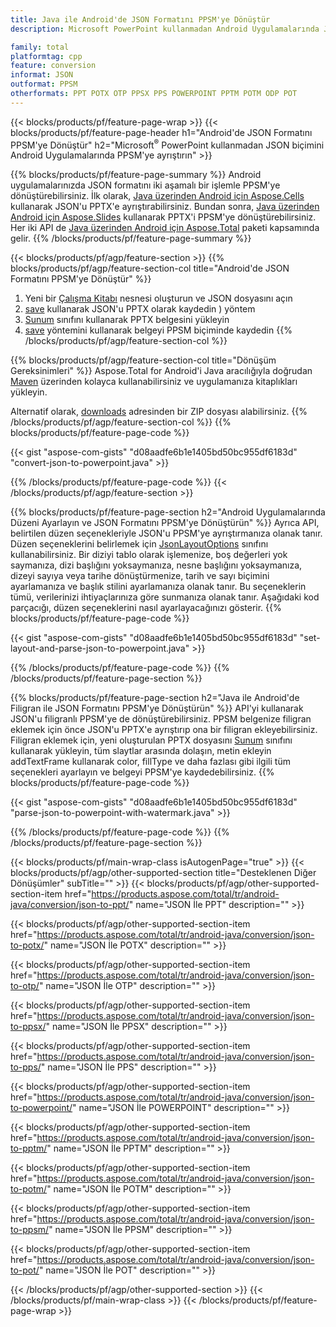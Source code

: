 ```yaml
---
title: Java ile Android'de JSON Formatını PPSM'ye Dönüştür
description: Microsoft PowerPoint kullanmadan Android Uygulamalarında JSON'u PPSM'ye ayrıştırma

family: total
platformtag: cpp
feature: conversion
informat: JSON
outformat: PPSM
otherformats: PPT POTX OTP PPSX PPS POWERPOINT PPTM POTM ODP POT
---
```

{{< blocks/products/pf/feature-page-wrap >}}
{{< blocks/products/pf/feature-page-header h1="Android'de JSON Formatını PPSM'ye Dönüştür" h2="Microsoft<sup>&reg;</sup> PowerPoint kullanmadan JSON biçimini Android Uygulamalarında PPSM'ye ayrıştırın" >}}

{{% blocks/products/pf/feature-page-summary %}}
Android uygulamalarınızda JSON formatını iki aşamalı bir işlemle PPSM'ye dönüştürebilirsiniz. İlk olarak, [Java üzerinden Android için Aspose.Cells](https://products.aspose.com/cells/android-java/) kullanarak JSON'u PPTX'e ayrıştırabilirsiniz. Bundan sonra, [Java üzerinden Android için Aspose.Slides](https://products.aspose.com/slides/android-java/) kullanarak PPTX'i PPSM'ye dönüştürebilirsiniz. Her iki API de [Java üzerinden Android için Aspose.Total](https://products.aspose.com/total/android-java/) paketi kapsamında gelir. 
{{% /blocks/products/pf/feature-page-summary  %}}

{{< blocks/products/pf/agp/feature-section >}}
{{% blocks/products/pf/agp/feature-section-col title="Android'de JSON Formatını PPSM'ye Dönüştür" %}}
1. Yeni bir [Çalışma Kitabı](https://reference.aspose.com/cells/java/com.aspose.cells/Workbook) nesnesi oluşturun ve JSON dosyasını açın
2. [save](https://reference.aspose.com/cells/java/com.aspose.cells/workbook#save(java.lang.String,%20com.aspose.cells.SaveOptions)) kullanarak JSON'u PPTX olarak kaydedin ) yöntem
3. [Sunum](https://reference.aspose.com/slides/java/com.aspose.slides/Presentation) sınıfını kullanarak PPTX belgesini yükleyin
4. [save](https://reference.aspose.com/slides/java/com.aspose.slides/Presentation#save-java.lang.String-int-) yöntemini kullanarak belgeyi PPSM biçiminde kaydedin
{{% /blocks/products/pf/agp/feature-section-col %}}

{{% blocks/products/pf/agp/feature-section-col title="Dönüşüm Gereksinimleri" %}}
Aspose.Total for Android'i Java aracılığıyla doğrudan [Maven](https://repository.aspose.com/webapp/#/artifacts/browse/tree/General/repo/com/aspose/aspose-total) üzerinden kolayca kullanabilirsiniz ve uygulamanıza kitaplıkları yükleyin.

Alternatif olarak, [downloads](https://downloads.aspose.com/total/androidjava) adresinden bir ZIP dosyası alabilirsiniz.
{{% /blocks/products/pf/agp/feature-section-col %}}
{{% blocks/products/pf/feature-page-code %}}

{{< gist "aspose-com-gists" "d08aadfe6b1e1405bd50bc955df6183d" "convert-json-to-powerpoint.java" >}}



{{% /blocks/products/pf/feature-page-code %}}
{{< /blocks/products/pf/agp/feature-section >}}

{{% blocks/products/pf/feature-page-section  h2="Android Uygulamalarında Düzeni Ayarlayın ve JSON Formatını PPSM'ye Dönüştürün" %}}
Ayrıca API, belirtilen düzen seçenekleriyle JSON'u PPSM'ye ayrıştırmanıza olanak tanır. Düzen seçeneklerini belirlemek için [JsonLayoutOptions](https://reference.aspose.com/cells/java/com.aspose.cells/jsonlayoutoptions) sınıfını kullanabilirsiniz. Bir diziyi tablo olarak işlemenize, boş değerleri yok saymanıza, dizi başlığını yoksaymanıza, nesne başlığını yoksaymanıza, dizeyi sayıya veya tarihe dönüştürmenize, tarih ve sayı biçimini ayarlamanıza ve başlık stilini ayarlamanıza olanak tanır. Bu seçeneklerin tümü, verilerinizi ihtiyaçlarınıza göre sunmanıza olanak tanır. Aşağıdaki kod parçacığı, düzen seçeneklerini nasıl ayarlayacağınızı gösterir.
{{% blocks/products/pf/feature-page-code %}}

{{< gist "aspose-com-gists" "d08aadfe6b1e1405bd50bc955df6183d" "set-layout-and-parse-json-to-powerpoint.java" >}}

{{% /blocks/products/pf/feature-page-code  %}}
{{% /blocks/products/pf/feature-page-section %}}

{{% blocks/products/pf/feature-page-section  h2="Java ile Android'de Filigran ile JSON Formatını PPSM'ye Dönüştürün" %}}
API'yi kullanarak JSON'u filigranlı PPSM'ye de dönüştürebilirsiniz. PPSM belgenize filigran eklemek için önce JSON'u PPTX'e ayrıştırıp ona bir filigran ekleyebilirsiniz. Filigran eklemek için, yeni oluşturulan PPTX dosyasını [Sunum](https://reference.aspose.com/slides/java/com.aspose.slides/Presentation) sınıfını kullanarak yükleyin, tüm slaytlar arasında dolaşın, metin ekleyin addTextFrame kullanarak color, fillType ve daha fazlası gibi ilgili tüm seçenekleri ayarlayın ve belgeyi PPSM'ye kaydedebilirsiniz.
{{% blocks/products/pf/feature-page-code %}}

{{< gist "aspose-com-gists" "d08aadfe6b1e1405bd50bc955df6183d" "parse-json-to-powerpoint-with-watermark.java" >}}

{{% /blocks/products/pf/feature-page-code  %}}
{{% /blocks/products/pf/feature-page-section %}}

{{< blocks/products/pf/main-wrap-class isAutogenPage="true" >}}
{{< blocks/products/pf/agp/other-supported-section title="Desteklenen Diğer Dönüşümler" subTitle="" >}}
{{< blocks/products/pf/agp/other-supported-section-item href="https://products.aspose.com/total/tr/android-java/conversion/json-to-ppt/" name="JSON İle PPT" description="" >}}

{{< blocks/products/pf/agp/other-supported-section-item href="https://products.aspose.com/total/tr/android-java/conversion/json-to-potx/" name="JSON İle POTX" description="" >}}

{{< blocks/products/pf/agp/other-supported-section-item href="https://products.aspose.com/total/tr/android-java/conversion/json-to-otp/" name="JSON İle OTP" description="" >}}

{{< blocks/products/pf/agp/other-supported-section-item href="https://products.aspose.com/total/tr/android-java/conversion/json-to-ppsx/" name="JSON İle PPSX" description="" >}}

{{< blocks/products/pf/agp/other-supported-section-item href="https://products.aspose.com/total/tr/android-java/conversion/json-to-pps/" name="JSON İle PPS" description="" >}}

{{< blocks/products/pf/agp/other-supported-section-item href="https://products.aspose.com/total/tr/android-java/conversion/json-to-powerpoint/" name="JSON İle POWERPOINT" description="" >}}

{{< blocks/products/pf/agp/other-supported-section-item href="https://products.aspose.com/total/tr/android-java/conversion/json-to-pptm/" name="JSON İle PPTM" description="" >}}

{{< blocks/products/pf/agp/other-supported-section-item href="https://products.aspose.com/total/tr/android-java/conversion/json-to-potm/" name="JSON İle POTM" description="" >}}

{{< blocks/products/pf/agp/other-supported-section-item href="https://products.aspose.com/total/tr/android-java/conversion/json-to-ppsm/" name="JSON İle PPSM" description="" >}}

{{< blocks/products/pf/agp/other-supported-section-item href="https://products.aspose.com/total/tr/android-java/conversion/json-to-pot/" name="JSON İle POT" description="" >}}


{{< /blocks/products/pf/agp/other-supported-section >}}
{{< /blocks/products/pf/main-wrap-class >}}
{{< /blocks/products/pf/feature-page-wrap >}}
